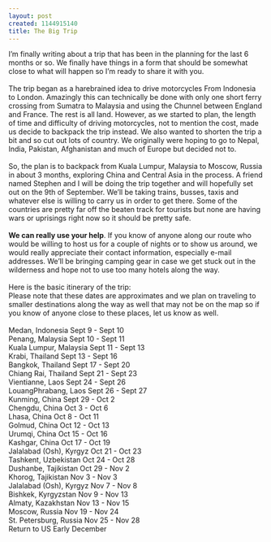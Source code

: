 ```yaml
--- 
layout: post
created: 1144915140
title: The Big Trip
---
```

I’m finally writing about a trip that has been in the planning for the last 6 months or so.  We finally have things in a form that should be somewhat close to what will happen so I’m ready to share it with you.<br /><br />The trip began as a harebrained idea to drive motorcycles From Indonesia to London.  Amazingly this can technically be done with only one short ferry crossing from Sumatra to Malaysia and using the Chunnel between England and France.  The rest is all land.  However, as we started to plan, the length of time and difficulty of driving motorcycles, not to mention the cost, made us decide to backpack the trip instead.  We also wanted to shorten the trip a bit and so cut out lots of country.  We originally were hoping to go to Nepal, India, Pakistan, Afghanistan and much of Europe but decided not to.<br /><br />So, the plan is to backpack from Kuala Lumpur, Malaysia to Moscow, Russia in about 3 months, exploring China and Central Asia in the process.  A friend named Stephen and I will be doing the trip together and will hopefully set out on the 9th of September.   We’ll be taking trains, busses, taxis and whatever else is willing to carry us in order to get there.  Some of the countries are pretty far off the beaten track for tourists but none are having wars or uprisings right now so it should be pretty safe.<br /><br /><span style="font-weight:bold;">We can really use your help</span>.   If you know of anyone along our route who would be willing to host us for a couple of nights or to show us around, we would really appreciate their contact information, especially e-mail addresses.  We’ll be bringing camping gear in case we get stuck out in the wilderness and hope not to use too many hotels along the way.  <br /><br />Here is the basic itinerary of the trip:<br />Please note that these dates are approximates and we plan on traveling to smaller destinations along the way as well that may not be on the map so if you know of anyone close to these places, let us know as well.<br /><br />Medan, Indonesia Sept 9 - Sept 10<br />Penang, Malaysia Sept 10 - Sept 11<br />Kuala Lumpur, Malaysia Sept 11 - Sept 13<br />Krabi, Thailand  Sept 13 - Sept 16<br />Bangkok, Thailand Sept 17 - Sept 20<br />Chiang Rai, Thailand Sept 21 - Sept 23<br />Vientianne, Laos Sept 24 - Sept 26<br />LouangPhrabang, Laos Sept 26 - Sept 27<br />Kunming, China  Sept 29 - Oct 2<br />Chengdu, China Oct 3 - Oct 6<br />Lhasa, China  Oct 8 - Oct 11<br />Golmud, China  Oct 12 - Oct 13<br />Urumqi, China  Oct 15 - Oct 16<br />Kashgar, China  Oct 17 - Oct 19<br />Jalalabad (Osh), Kyrgyz Oct 21 - Oct 23<br />Tashkent, Uzbekistan Oct 24 - Oct 28<br />Dushanbe, Tajikistan Oct 29 - Nov 2<br />Khorog, Tajikistan Nov 3 - Nov 3<br />Jalalabad (Osh), Kyrgyz Nov 7 - Nov 8<br />Bishkek, Kyrgyzstan Nov 9 - Nov 13<br />Almaty, Kazakhstan Nov 13 - Nov 15<br />Moscow, Russia Nov 19 - Nov 24<br />St. Petersburg, Russia Nov 25 - Nov 28<br />Return to US  Early December<br /><br /><a href="/sites/default/files/blog/trip_route-784928.png"><img style="float:left;cursor:hand;margin:0 10px 10px 0;" src="/sites/default/files/blog/trip_route-778812.png" border="0" alt="" /></a>
